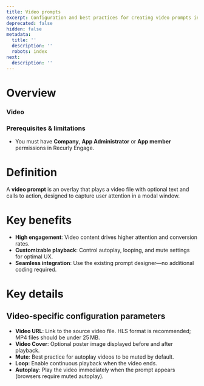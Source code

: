 ```yaml
---
title: Video prompts
excerpt: Configuration and best practices for creating video prompts in Recurly Engage.
deprecated: false
hidden: false
metadata:
  title: ''
  description: ''
  robots: index
next:
  description: ''
---
```

# Overview

### Video

<Embed url="https://www.loom.com/embed/fe1d6051af2d417eb95dddb4702014f1?sid=9ccd4e6f-3e97-474d-8100-a4afc1561db2" href="https://www.loom.com/embed/fe1d6051af2d417eb95dddb4702014f1?sid=9ccd4e6f-3e97-474d-8100-a4afc1561db2" typeOfEmbed="iframe" height="400px" width="100%" iframe="true" />

### Prerequisites & limitations

* You must have **Company**, **App Administrator** or **App member** permissions in Recurly Engage.

# Definition

A **video prompt** is an overlay that plays a video file with optional text and calls to action, designed to capture user attention in a modal window.

# Key benefits

* **High engagement**: Video content drives higher attention and conversion rates.
* **Customizable playback**: Control autoplay, looping, and mute settings for optimal UX.
* **Seamless integration**: Use the existing prompt designer—no additional coding required.

# Key details

## Video-specific configuration parameters

* **Video URL**: Link to the source video file. HLS format is recommended; MP4 files should be under 25 MB.
* **Video Cover**: Optional poster image displayed before and after playback.
* **Mute**: Best practice for autoplay videos to be muted by default.
* **Loop**: Enable continuous playback when the video ends.
* **Autoplay**: Play the video immediately when the prompt appears (browsers require muted autoplay).